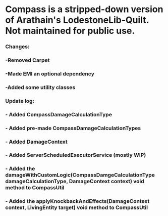 # Compass is a stripped-down version of Arathain's LodestoneLib-Quilt. Not maintained for public use.

### Changes:

### -Removed Carpet
### -Made EMI an optional dependency
### -Added some utility classes

### Update log:

### - Added CompassDamageCalculationType
### - Added pre-made CompassDamageCalculationTypes
### - Added DamageContext
### - Added ServerScheduledExecutorService (mostly WIP)
### - Added the damageWithCustomLogic(CompassDamgeCalculationType damageCalculationType, DamageContext context) void method to CompassUtil
### - Added the applyKnockbackAndEffects(DamageContext context, LivingEntity target) void method to CompassUtil

